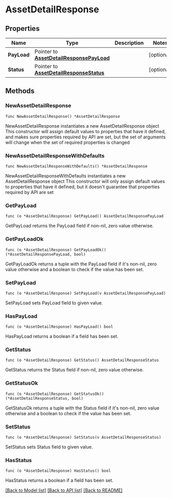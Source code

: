 # AssetDetailResponse

## Properties

Name | Type | Description | Notes
------------ | ------------- | ------------- | -------------
**PayLoad** | Pointer to [**AssetDetailResponsePayLoad**](AssetDetailResponsePayLoad.md) |  | [optional] 
**Status** | Pointer to [**AssetDetailResponseStatus**](AssetDetailResponseStatus.md) |  | [optional] 

## Methods

### NewAssetDetailResponse

`func NewAssetDetailResponse() *AssetDetailResponse`

NewAssetDetailResponse instantiates a new AssetDetailResponse object
This constructor will assign default values to properties that have it defined,
and makes sure properties required by API are set, but the set of arguments
will change when the set of required properties is changed

### NewAssetDetailResponseWithDefaults

`func NewAssetDetailResponseWithDefaults() *AssetDetailResponse`

NewAssetDetailResponseWithDefaults instantiates a new AssetDetailResponse object
This constructor will only assign default values to properties that have it defined,
but it doesn't guarantee that properties required by API are set

### GetPayLoad

`func (o *AssetDetailResponse) GetPayLoad() AssetDetailResponsePayLoad`

GetPayLoad returns the PayLoad field if non-nil, zero value otherwise.

### GetPayLoadOk

`func (o *AssetDetailResponse) GetPayLoadOk() (*AssetDetailResponsePayLoad, bool)`

GetPayLoadOk returns a tuple with the PayLoad field if it's non-nil, zero value otherwise
and a boolean to check if the value has been set.

### SetPayLoad

`func (o *AssetDetailResponse) SetPayLoad(v AssetDetailResponsePayLoad)`

SetPayLoad sets PayLoad field to given value.

### HasPayLoad

`func (o *AssetDetailResponse) HasPayLoad() bool`

HasPayLoad returns a boolean if a field has been set.

### GetStatus

`func (o *AssetDetailResponse) GetStatus() AssetDetailResponseStatus`

GetStatus returns the Status field if non-nil, zero value otherwise.

### GetStatusOk

`func (o *AssetDetailResponse) GetStatusOk() (*AssetDetailResponseStatus, bool)`

GetStatusOk returns a tuple with the Status field if it's non-nil, zero value otherwise
and a boolean to check if the value has been set.

### SetStatus

`func (o *AssetDetailResponse) SetStatus(v AssetDetailResponseStatus)`

SetStatus sets Status field to given value.

### HasStatus

`func (o *AssetDetailResponse) HasStatus() bool`

HasStatus returns a boolean if a field has been set.


[[Back to Model list]](../README.md#documentation-for-models) [[Back to API list]](../README.md#documentation-for-api-endpoints) [[Back to README]](../README.md)


